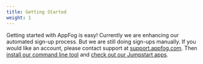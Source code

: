 ```yaml
---
title: Getting Started
weight: 1
---
```


Getting started with AppFog is easy! Currently we are enhancing our automated sign-up process. But we are still doing sign-ups manually. If you would like an account, please contact support at [support.appfog.com](https://support.appfog.com). Then [install our command line tool](/getting-started/af-cli) and [check out our Jumpstart apps](/getting-started/jumpstarts).

